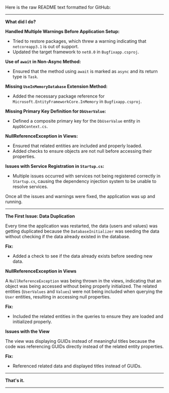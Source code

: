 Here is the raw README text formatted for GitHub:

---

**What did I do?**

**Handled Multiple Warnings Before Application Setup:**

- Tried to restore packages, which threw a warning indicating that `netcoreapp3.1` is out of support.
- Updated the target framework to `net8.0` in `Bugfixapp.csproj`.

**Use of `await` in Non-Async Method:**

- Ensured that the method using `await` is marked as `async` and its return type is `Task`.

**Missing `UseInMemoryDatabase` Extension Method:**

- Added the necessary package reference for `Microsoft.EntityFrameworkCore.InMemory` in `Bugfixapp.csproj`.

**Missing Primary Key Definition for `DbUserValue`:**

- Defined a composite primary key for the `DbUserValue` entity in `AppDbContext.cs`.

**NullReferenceException in Views:**

- Ensured that related entities are included and properly loaded.
- Added checks to ensure objects are not null before accessing their properties.

**Issues with Service Registration in `Startup.cs`:**

- Multiple issues occurred with services not being registered correctly in `Startup.cs`, causing the dependency injection system to be unable to resolve services.

Once all the issues and warnings were fixed, the application was up and running.

---

**The First Issue: Data Duplication**

Every time the application was restarted, the data (users and values) was getting duplicated because the `DatabaseInitializer` was seeding the data without checking if the data already existed in the database.

**Fix:**

- Added a check to see if the data already exists before seeding new data.

**NullReferenceException in Views**

A `NullReferenceException` was being thrown in the views, indicating that an object was being accessed without being properly initialized. The related entities (`UserValues` and `Values`) were not being included when querying the `User` entities, resulting in accessing null properties.

**Fix:**

- Included the related entities in the queries to ensure they are loaded and initialized properly.

**Issues with the View**

The view was displaying GUIDs instead of meaningful titles because the code was referencing GUIDs directly instead of the related entity properties.

**Fix:**

- Referenced related data and displayed titles instead of GUIDs.

---

**That's it.**

---